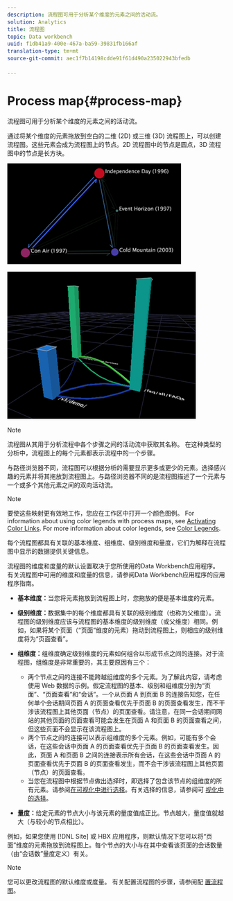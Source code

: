 ```yaml
---
description: 流程图可用于分析某个维度的元素之间的活动流。
solution: Analytics
title: 流程图
topic: Data workbench
uuid: f1db41a9-400e-467a-ba59-39831fb166af
translation-type: tm+mt
source-git-commit: aec1f7b14198cdde91f61d490a235022943bfedb

---
```



# Process map{#process-map}

流程图可用于分析某个维度的元素之间的活动流。

通过将某个维度的元素拖放到空白的二维 (2D) 或三维 (3D) 流程图上，可以创建流程图。这些元素会成为流程图上的节点。2D 流程图中的节点是圆点，3D 流程图中的节点是长方块。

![](assets/vis_2DProcessMap.png)

![](assets/vis_3DProcessMap.png)

>[!NOTE]
>
>流程图从其用于分析流程中各个步骤之间的活动流中获取其名称。 在这种类型的分析中，流程图上的每个元素都表示流程中的一个步骤。

与路径浏览器不同，流程图可以根据分析的需要显示更多或更少的元素。选择感兴趣的元素并将其拖放到流程图上。与路径浏览器不同的是流程图描述了一个元素与一个或多个其他元素之间的双向活动流。

>[!NOTE]
>
>要使这些映射更有效地工作，您应在工作区中打开一个颜色图例。 For information about using color legends with process maps, see [Activating Color Links](../../../../home/c-get-started/c-analysis-vis/c-proc-maps/c-act-color-lnks.md#concept-2c9b9f67f2bd4cd7a5431fa21c094edc). For more information about color legends, see [Color Legends](../../../../home/c-get-started/c-analysis-vis/c-legends/c-color-leg.md#concept-f84d51dc0d6547f981d0642fc2d01358).

每个流程图都具有关联的基本维度、组维度、级别维度和量度，它们为解释在流程图中显示的数据提供关键信息。

流程图的维度和度量的默认设置取决于您所使用的Data Workbench应用程序。 有关流程图中可用的维度和度量的信息，请参阅Data Workbench应用程序的应用程序指南。

* **基本维度：**&#x200B;当您将元素拖放到流程图上时，您拖放的便是基本维度的元素。
* **级别维度：**&#x200B;数据集中的每个维度都具有关联的级别维度（也称为父维度）。流程图的级别维度应该与流程图的基本维度的级别维度（或父维度）相同。例如，如果将某个页面（“页面”维度的元素）拖动到流程图上，则相应的级别维度将为“页面查看”。
* **组维度：**&#x200B;组维度确定级别维度的元素如何组合以形成节点之间的连接。对于流程图，组维度是非常重要的，其主要原因有三个：

   * 两个节点之间的连接不能跨越组维度的多个元素。为了解此内容，请考虑使用 Web 数据的示例。假定流程图的基本、级别和组维度分别为“页面”、“页面查看”和“会话”。一个从页面 A 到页面 B 的连接告知您，在任何单个会话期间页面 A 的页面查看优先于页面 B 的页面查看发生，而不干涉该流程图上其他页面（节点）的页面查看。请注意，在同一会话期间网站的其他页面的页面查看可能会发生在页面 A 和页面 B 的页面查看之间，但这些页面不会显示在该流程图上。
   * 两个节点之间的连接可以表示组维度的多个元素。例如，可能有多个会话，在这些会话中页面 A 的页面查看优先于页面 B 的页面查看发生。因此，页面 A 和页面 B 之间的连接表示所有会话，在这些会话中页面 A 的页面查看优先于页面 B 的页面查看发生，而不会干涉该流程图上其他页面（节点）的页面查看。
   * 当您在流程图中根据节点做出选择时，即选择了包含该节点的组维度的所有元素。请参阅[在可视化中进行选择](../../../../home/c-get-started/c-vis/c-sel-vis/c-sel-vis.md#concept-012870ec22c7476e9afbf3b8b2515746)。有关选择的信息，请参阅可 [视化中的选择](../../../../home/c-get-started/c-vis/c-sel-vis/c-sel-vis.md#concept-012870ec22c7476e9afbf3b8b2515746)。

* **量度：**&#x200B;给定元素的节点大小与该元素的量度值成正比。节点越大，量度值就越大（与较小的节点相比）。

例如，如果您使用 [!DNL Site] 或 HBX 应用程序，则默认情况下您可以将“页面”维度的元素拖放到流程图上。每个节点的大小与在其中查看该页面的会话数量（由“会话数”量度定义）有关。

>[!NOTE]
>
>您可以更改流程图的默认维度或度量。 有关配置流程图的步骤，请参阅配 [置流程图](../../../../home/c-get-started/c-intf-anlys-ftrs/t-config-proc-maps.md#task-4a95730b18a14bc790a77c013832b2d6)。

